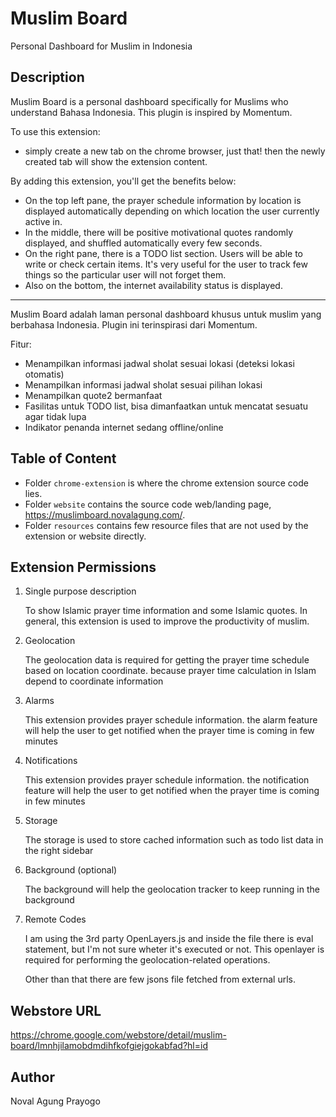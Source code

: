 # Muslim Board

Personal Dashboard for Muslim in Indonesia

## Description

Muslim Board is a personal dashboard specifically for Muslims who understand Bahasa Indonesia. This plugin is inspired by Momentum.

To use this extension:
- simply create a new tab on the chrome browser, just that! then the newly created tab will show the extension content.

By adding this extension, you'll get the benefits below:
- On the top left pane, the prayer schedule information by location is displayed automatically depending on which location the user currently active in.
- In the middle, there will be positive motivational quotes randomly displayed, and shuffled automatically every few seconds.
- On the right pane, there is a TODO list section. Users will be able to write or check certain items. It's very useful for the user to track few things so the particular user will not forget them.
- Also on the bottom, the internet availability status is displayed.

---

Muslim Board adalah laman personal dashboard khusus untuk muslim yang berbahasa Indonesia. Plugin ini terinspirasi dari Momentum.

Fitur:
- Menampilkan informasi jadwal sholat sesuai lokasi (deteksi lokasi otomatis)
- Menampilkan informasi jadwal sholat sesuai pilihan lokasi
- Menampilkan quote2 bermanfaat
- Fasilitas untuk TODO list, bisa dimanfaatkan untuk mencatat sesuatu agar tidak 
lupa
- Indikator penanda internet sedang offline/online

## Table of Content

- Folder `chrome-extension` is where the chrome extension source code lies.
- Folder `website` contains the source code web/landing page, https://muslimboard.novalagung.com/.
- Folder `resources` contains few resource files that are not used by the extension or website directly.

## Extension Permissions

1. Single purpose description

    To show Islamic prayer time information and some Islamic quotes. In general, this extension is used to improve the productivity of muslim.

2. Geolocation

    The geolocation data is required for getting the prayer time schedule based on location coordinate. because prayer time calculation in Islam depend to coordinate information

3. Alarms

    This extension provides prayer schedule information. the alarm feature will help the user to get notified when the prayer time is coming in few minutes

4. Notifications

    This extension provides prayer schedule information. the notification feature will help the user to get notified when the prayer time is coming in few minutes

5. Storage

    The storage is used to store cached information such as todo list data in the right sidebar

6. Background (optional)

    The background will help the geolocation tracker to keep running in the background

7. Remote Codes

    I am using the 3rd party OpenLayers.js and inside the file there is eval statement, but I'm not sure wheter it's executed or not. This openlayer is required for performing the geolocation-related operations.

    Other than that there are few jsons file fetched from external urls.

## Webstore URL

https://chrome.google.com/webstore/detail/muslim-board/lmnhjilamobdmdihfkofgiejgokabfad?hl=id

## Author

Noval Agung Prayogo
